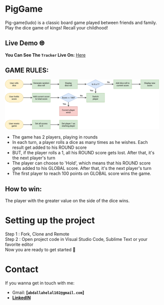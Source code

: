 # PigGame
Pig-game(ludo) is a classic board game played between friends and family. Play the dice game of kings! Recall your childhood!

## Live Demo 🌐

**You Can See The `Tracker` Live On:** [Here](https://6320c882dc53d10c7c1baa07--shimmering-salamander-32502b.netlify.app/)

## GAME RULES:
![Rules](imgs/pig-game-flowchart.png)
- The game has 2 players, playing in rounds
- In each turn, a player rolls a dice as many times as he wishes. Each result get added to his ROUND score
- BUT, if the player rolls a 1, all his ROUND score gets lost. After that, it's the next player's turn
- The player can choose to 'Hold', which means that his ROUND score gets added to his GLOBAL score. After that, it's the next player's turn
- The first player to reach 100 points on GLOBAL score wins the game.


## How to win:
The player with the greater value on the side of the dice wins.


# Setting up the project
Step 1 : Fork, Clone and Remote </br>
Step 2 : Open project code in Visual Studio Code, Sublime Text or your favorite editor</br>
Now you are ready to get started 🎉 


# Contact

If you wanna get in touch with me:  

-   Gmail: **[`abdallahelal102@gmail.com`]**
-   **[LinkedIN](https://www.linkedin.com/in/abdalla-emad-40732b1b6/)**
